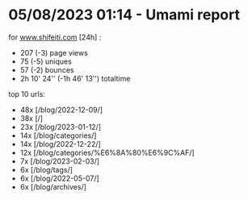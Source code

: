 # 05/08/2023 01:14 - Umami report
for www.shifeiti.com [24h] :

 - 207 (-3) page views
 - 75 (-5) uniques
 - 57 (-2) bounces
 - 2h 10' 24'' (-1h 46' 13'') totaltime


top 10 urls:
 - 48x [/blog/2022-12-09/]
 - 38x [/]
 - 23x [/blog/2023-01-12/]
 - 14x [/blog/categories/]
 - 14x [/blog/2022-12-22/]
 - 12x [/blog/categories/%E6%8A%80%E6%9C%AF/]
 - 7x [/blog/2023-02-03/]
 - 6x [/blog/tags/]
 - 6x [/blog/2022-05-07/]
 - 6x [/blog/archives/]


